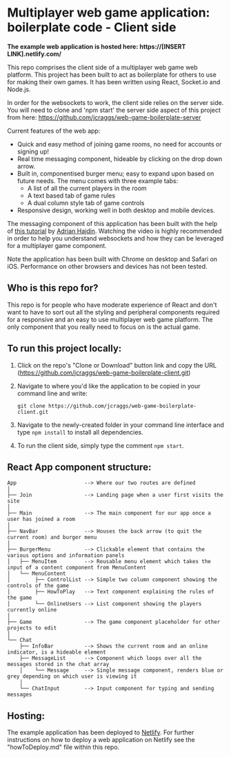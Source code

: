 # Multiplayer web game application: boilerplate code - Client side

**The example web application is hosted here: https://[INSERT LINK].netlify.com/**

This repo comprises the client side of a multiplayer web game web platform. This project has been built to act as boilerplate for others to use for making their own games. It has been written using React, Socket.io and Node.js.

In order for the websockets to work, the client side relies on the server side. You will need to clone and 'npm start' the server side aspect of this project from here: https://github.com/jcraggs/web-game-boilerplate-server

Current features of the web app:

- Quick and easy method of joining game rooms, no need for accounts or signing up!
- Real time messaging component, hideable by clicking on the drop down arrow.
- Built in, componentised burger menu; easy to expand upon based on future needs. The menu comes with three example tabs:
  - A list of all the current players in the room
  - A text based tab of game rules
  - A dual column style tab of game controls
- Responsive design, working well in both desktop and mobile devices.

The messaging component of this application has been built with the help of [this tutorial](https://www.youtube.com/watch?v=ZwFA3YMfkoc) by [Adrian Hajdin](https://github.com/adrianhajdin/project_chat_application). Watching the video is highly recommended in order to help you understand websockets and how they can be leveraged for a multiplayer game component.

Note the application has been built with Chrome on desktop and Safari on iOS. Performance on other browsers and devices has not been tested.

## Who is this repo for?

This repo is for people who have moderate experience of React and don't want to have to sort out all the styling and peripheral components required for a responsive and an easy to use multiplayer web game platform. The only component that you really need to focus on is the actual game.

## To run this project locally:

1. Click on the repo's "Clone or Download" button link and copy the URL (https://github.com/jcraggs/web-game-boilerplate-client.git)
2. Navigate to where you'd like the application to be copied in your command line and write:

   ```
   git clone https://github.com/jcraggs/web-game-boilerplate-client.git
   ```

3. Navigate to the newly-created folder in your command line interface and type `npm install` to install all dependencies.

4. To run the client side, simply type the comment `npm start`.

## React App component structure:

```raw
App                      --> Where our two routes are defined
│
├── Join                 --> Landing page when a user first visits the site
│
├── Main                 --> The main component for our app once a user has joined a room
│
├── NavBar               --> Houses the back arrow (to quit the current room) and burger menu
│
├── BurgerMenu           --> Clickable element that contains the various options and information panels
│   ├── MenuItem         --> Reusable menu element which takes the input of a content component from MenuContent
│   └── MenuContent
│        ├── ControlList --> Simple two column component showing the controls of the game
│        ├── HowToPlay   --> Text component explaining the rules of the game
│        └── OnlineUsers --> List component showing the players currently online
│
├── Game                 --> The game component placeholder for other projects to edit
│
└── Chat
    ├── InfoBar          --> Shows the current room and an online indicator, is a hideable element
    ├── MessageList      --> Component which loops over all the messages stored in the chat array
    │    └── Message     --> Single message component, renders blue or grey depending on which user is viewing it
    │
    └── ChatInput        --> Input component for typing and sending messages
```

## Hosting:

The example application has been deployed to [Netlify](https://www.netlify.com/). For further instructions on how to deploy a web application on Netlify see the "howToDeploy.md" file within this repo.

